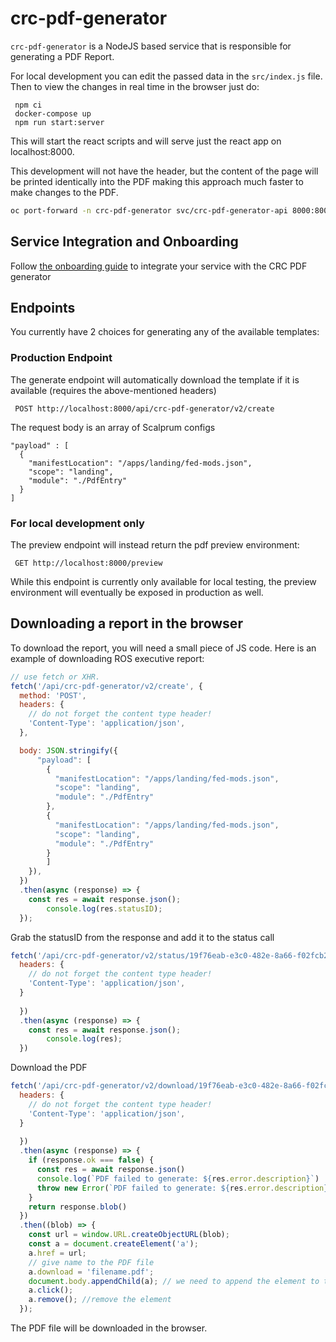 # crc-pdf-generator

`crc-pdf-generator` is a NodeJS based service that is responsible for generating a PDF Report.

For local development you can edit the passed data in the `src/index.js` file. Then to view the changes in real time
in the browser just do:
```
 npm ci
 docker-compose up
 npm run start:server
```
This will start the react scripts and will serve just the react app on localhost:8000.


This development will not have the header, but the content of the page will be printed identically into the PDF
making this approach much faster to make changes to the PDF.

```sh
oc port-forward -n crc-pdf-generator svc/crc-pdf-generator-api 8000:8000
```

## Service Integration and Onboarding

Follow [the onboarding guide](./docs/onboarding.md) to integrate your service with the CRC PDF generator


## Endpoints
You currently have 2 choices for generating any of the available templates:

### Production Endpoint
The generate endpoint will automatically download the template if it is available (requires the above-mentioned headers)
```
 POST http://localhost:8000/api/crc-pdf-generator/v2/create
```

The request body is an array of Scalprum configs

``` shell
"payload" : [
  {
    "manifestLocation": "/apps/landing/fed-mods.json",
    "scope": "landing",
    "module": "./PdfEntry"
  }
]

```

### For local development only
The preview endpoint will instead return the pdf preview environment:
```
 GET http://localhost:8000/preview
```
While this endpoint is currently only available for local testing, the preview environment will eventually be exposed in
production as well.


## Downloading a report in the browser

To download the report, you will need a small piece of JS code. Here is an example of downloading ROS executive report:

```js
// use fetch or XHR. 
fetch('/api/crc-pdf-generator/v2/create', {
  method: 'POST',
  headers: {
    // do not forget the content type header!
    'Content-Type': 'application/json',
  },

  body: JSON.stringify({
      "payload": [
        {
          "manifestLocation": "/apps/landing/fed-mods.json",
          "scope": "landing",
          "module": "./PdfEntry"
        },
        {
          "manifestLocation": "/apps/landing/fed-mods.json",
          "scope": "landing",
          "module": "./PdfEntry"
        }
	    ]
    }),
  })
  .then(async (response) => {
    const res = await response.json();
		console.log(res.statusID);
  });

```
Grab the statusID from the response and add it to the status call

``` js
fetch('/api/crc-pdf-generator/v2/status/19f76eab-e3c0-482e-8a66-f02fcb28057f', {
  headers: {
    // do not forget the content type header!
    'Content-Type': 'application/json',
  }
  
  })
  .then(async (response) => {
    const res = await response.json();
		console.log(res);
  })

```

Download the PDF

``` js
fetch('/api/crc-pdf-generator/v2/download/19f76eab-e3c0-482e-8a66-f02fcb28057f', {
  headers: {
    // do not forget the content type header!
    'Content-Type': 'application/json',
  }
  
  })
  .then(async (response) => {
    if (response.ok === false) {
      const res = await response.json()
      console.log(`PDF failed to generate: ${res.error.description}`)
      throw new Error(`PDF failed to generate: ${res.error.description}`)
    }
    return response.blob()
  })
  .then((blob) => {
    const url = window.URL.createObjectURL(blob);
    const a = document.createElement('a');
    a.href = url;
    // give name to the PDF file
    a.download = 'filename.pdf';
    document.body.appendChild(a); // we need to append the element to the dom -> otherwise it will not work in firefox
    a.click();
    a.remove(); //remove the element
  });

```
The PDF file will be downloaded in the browser.



